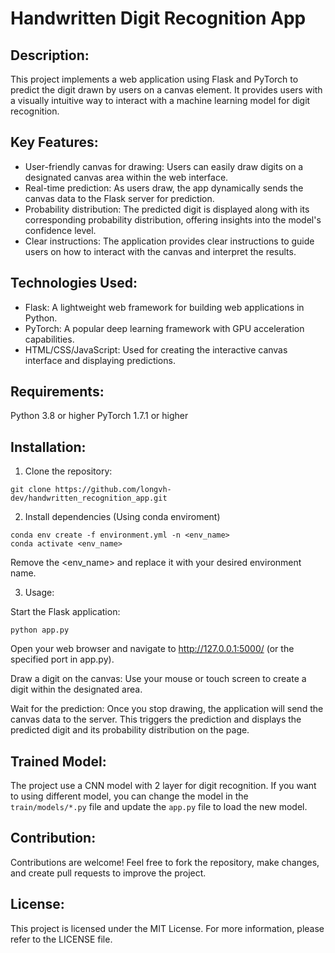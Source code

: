 # Handwritten Digit Recognition App

## Description:

This project implements a web application using Flask and PyTorch to predict the digit drawn by users on a canvas element. It provides users with a visually intuitive way to interact with a machine learning model for digit recognition.

## Key Features:
- User-friendly canvas for drawing: Users can easily draw digits on a designated canvas area within the web interface.
- Real-time prediction: As users draw, the app dynamically sends the canvas data to the Flask server for prediction.
- Probability distribution: The predicted digit is displayed along with its corresponding probability distribution, 
  offering insights into the model's confidence level.
- Clear instructions: The application provides clear instructions to guide users on how to interact with the canvas 
  and interpret the results.

## Technologies Used:
- Flask: A lightweight web framework for building web applications in Python.
- PyTorch: A popular deep learning framework with GPU acceleration capabilities.
- HTML/CSS/JavaScript: Used for creating the interactive canvas interface and displaying predictions.

## Requirements:
Python 3.8 or higher
PyTorch 1.7.1 or higher

## Installation:

1. Clone the repository:

```
git clone https://github.com/longvh-dev/handwritten_recognition_app.git
```

2. Install dependencies (Using conda enviroment)

```
conda env create -f environment.yml -n <env_name>
conda activate <env_name>
```
Remove the <env_name> and replace it with your desired environment name.


3. Usage:

Start the Flask application:

```
python app.py
```

Open your web browser and navigate to http://127.0.0.1:5000/ (or the specified port in app.py).

Draw a digit on the canvas: Use your mouse or touch screen to create a digit within the designated area.

Wait for the prediction: Once you stop drawing, the application will send the canvas data to the server. This triggers the prediction and displays the predicted digit and its probability distribution on the page.

## Trained Model:

The project use a CNN model with 2 layer for digit recognition. If you want to using different model, you can change 
the model in the `train/models/*.py` file and update the `app.py` file to load the new model.

## Contribution:

Contributions are welcome! Feel free to fork the repository, make changes, and create pull requests to improve the project.

## License:

This project is licensed under the MIT License. For more information, please refer to the LICENSE file.